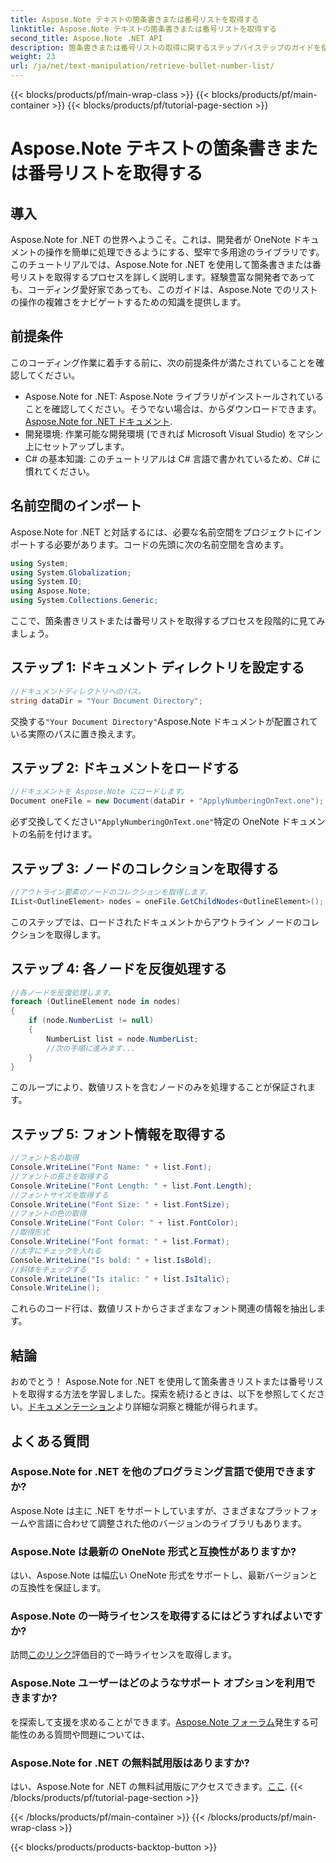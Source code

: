 ```yaml
---
title: Aspose.Note テキストの箇条書きまたは番号リストを取得する
linktitle: Aspose.Note テキストの箇条書きまたは番号リストを取得する
second_title: Aspose.Note .NET API
description: 箇条書きまたは番号リストの取得に関するステップバイステップのガイドを使用して、Aspose.Note for .NET の可能性を解き放ちます。 OneNote ドキュメントの操作スキルを向上させましょう。
weight: 23
url: /ja/net/text-manipulation/retrieve-bullet-number-list/
---
```


{{< blocks/products/pf/main-wrap-class >}}
{{< blocks/products/pf/main-container >}}
{{< blocks/products/pf/tutorial-page-section >}}

# Aspose.Note テキストの箇条書きまたは番号リストを取得する

## 導入
Aspose.Note for .NET の世界へようこそ。これは、開発者が OneNote ドキュメントの操作を簡単に処理できるようにする、堅牢で多用途のライブラリです。このチュートリアルでは、Aspose.Note for .NET を使用して箇条書きまたは番号リストを取得するプロセスを詳しく説明します。経験豊富な開発者であっても、コーディング愛好家であっても、このガイドは、Aspose.Note でのリストの操作の複雑さをナビゲートするための知識を提供します。
## 前提条件
このコーディング作業に着手する前に、次の前提条件が満たされていることを確認してください。
-  Aspose.Note for .NET: Aspose.Note ライブラリがインストールされていることを確認してください。そうでない場合は、からダウンロードできます。[Aspose.Note for .NET ドキュメント](https://reference.aspose.com/note/net/).
- 開発環境: 作業可能な開発環境 (できれば Microsoft Visual Studio) をマシン上にセットアップします。
- C# の基本知識: このチュートリアルは C# 言語で書かれているため、C# に慣れてください。
## 名前空間のインポート
Aspose.Note for .NET と対話するには、必要な名前空間をプロジェクトにインポートする必要があります。コードの先頭に次の名前空間を含めます。
```csharp
using System;
using System.Globalization;
using System.IO;
using Aspose.Note;
using System.Collections.Generic;
```
ここで、箇条書きリストまたは番号リストを取得するプロセスを段階的に見てみましょう。
## ステップ 1: ドキュメント ディレクトリを設定する
```csharp
//ドキュメントディレクトリへのパス。
string dataDir = "Your Document Directory";
```
交換する`"Your Document Directory"`Aspose.Note ドキュメントが配置されている実際のパスに置き換えます。
## ステップ 2: ドキュメントをロードする
```csharp
//ドキュメントを Aspose.Note にロードします。
Document oneFile = new Document(dataDir + "ApplyNumberingOnText.one");
```
必ず交換してください`"ApplyNumberingOnText.one"`特定の OneNote ドキュメントの名前を付けます。
## ステップ 3: ノードのコレクションを取得する
```csharp
//アウトライン要素のノードのコレクションを取得します。
IList<OutlineElement> nodes = oneFile.GetChildNodes<OutlineElement>();
```
このステップでは、ロードされたドキュメントからアウトライン ノードのコレクションを取得します。
## ステップ 4: 各ノードを反復処理する
```csharp
//各ノードを反復処理します。
foreach (OutlineElement node in nodes)
{
    if (node.NumberList != null)
    {
        NumberList list = node.NumberList;
        //次の手順に進みます...
    }
}
```
このループにより、数値リストを含むノードのみを処理することが保証されます。
## ステップ 5: フォント情報を取得する
```csharp
//フォント名の取得
Console.WriteLine("Font Name: " + list.Font);
//フォントの長さを取得する
Console.WriteLine("Font Length: " + list.Font.Length);
//フォントサイズを取得する
Console.WriteLine("Font Size: " + list.FontSize);
//フォントの色の取得
Console.WriteLine("Font Color: " + list.FontColor);
//取得形式
Console.WriteLine("Font format: " + list.Format);
//太字にチェックを入れる
Console.WriteLine("Is bold: " + list.IsBold);
//斜体をチェックする
Console.WriteLine("Is italic: " + list.IsItalic);
Console.WriteLine();
```
これらのコード行は、数値リストからさまざまなフォント関連の情報を抽出します。
## 結論
おめでとう！ Aspose.Note for .NET を使用して箇条書きリストまたは番号リストを取得する方法を学習しました。探索を続けるときは、以下を参照してください。[ドキュメンテーション](https://reference.aspose.com/note/net/)より詳細な洞察と機能が得られます。
## よくある質問
### Aspose.Note for .NET を他のプログラミング言語で使用できますか?
Aspose.Note は主に .NET をサポートしていますが、さまざまなプラットフォームや言語に合わせて調整された他のバージョンのライブラリもあります。
### Aspose.Note は最新の OneNote 形式と互換性がありますか?
はい、Aspose.Note は幅広い OneNote 形式をサポートし、最新バージョンとの互換性を保証します。
### Aspose.Note の一時ライセンスを取得するにはどうすればよいですか?
訪問[このリンク](https://purchase.aspose.com/temporary-license/)評価目的で一時ライセンスを取得します。
### Aspose.Note ユーザーはどのようなサポート オプションを利用できますか?
を探索して支援を求めることができます。[Aspose.Note フォーラム](https://forum.aspose.com/c/note/28)発生する可能性のある質問や問題については、
### Aspose.Note for .NET の無料試用版はありますか?
はい、Aspose.Note for .NET の無料試用版にアクセスできます。[ここ](https://releases.aspose.com/).
{{< /blocks/products/pf/tutorial-page-section >}}

{{< /blocks/products/pf/main-container >}}
{{< /blocks/products/pf/main-wrap-class >}}

{{< blocks/products/products-backtop-button >}}

